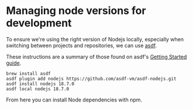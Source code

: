 # Managing node versions for development

To ensure we're using the right version of Nodejs locally, especially when switching between projects and repositories,
we can use [asdf](https://asdf-vm.com/).

These instructions are a summary of those found on asdf's [Getting Started guide](https://asdf-vm.com/guide/getting-started.html).

```shell
brew install asdf
asdf plugin add nodejs https://github.com/asdf-vm/asdf-nodejs.git
asdf install nodejs 18.7.0
asdf local nodejs 18.7.0
```

From here you can install Node dependencies with npm.
